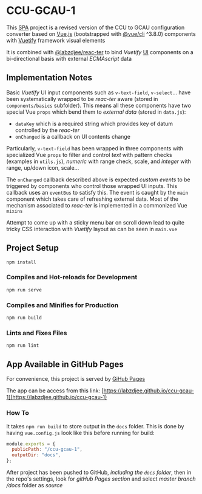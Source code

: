 # CCU-GCAU-1

This [SPA](https://en.wikipedia.org/wiki/Single-page_application) project is a revised version of the CCU to GCAU configuration converter based on [Vue.js](https://vuejs.org) (bootstrapped with [@vue/cli](https://cli.vuejs.org) ^3.8.0) components with [Vuetify](https://vuetifyjs.com) framework visual elements

It is combined with [@labzdjee/reac-ter](https://www.npmjs.com/package/@labzdjee/reac-ter) to bind _Vuetify_ [UI](https://en.wikipedia.org/wiki/User_interface) components on a bi-directional basis with external _ECMAscript_ data

## Implementation Notes

Basic _Vuetify_ UI input components such as `v-text-field`, `v-select`... have been systematically wrapped to be _reac-ter_ aware (stored in `components/basics` subfolder). This means all these components have two special Vue `props` which bend them to _external data_ (stored in `data.js`):

- `dataKey` which is a required string which provides key of datum controlled by the _reac-ter_
- `onChanged` is a callback on UI contents change

Particularly, `v-text-field` has been wrapped in three components with specialized Vue `props` to filter and control _text_ with pattern checks (examples in `utils.js`), _numeric_ with range check, scale, and _integer_ with range, up/down icon, scale...

The `onChanged` callback described above is expected _custom events_ to be triggered by components who control those wrapped UI inputs. This callback uses an `eventBus` to satisfy this. The event is caught by the `main` component which takes care of refreshing external data. Most of the mechanism associated to _reac-ter_ is implemented in a commonized Vue `mixins`

Attempt to come up with a sticky menu bar on scroll down lead to quite tricky CSS interaction with _Vuetify_ layout as can be seen in `main.vue`

## Project Setup

```
npm install
```

### Compiles and Hot-reloads for Development

```
npm run serve
```

### Compiles and Minifies for Production

```
npm run build
```

### Lints and Fixes Files

```
npm run lint
```

## App Available in GitHub Pages

For convenience, this project is served by [GiHub Pages](https://pages.github.com)

The app can be access from this link: [https://labzdjee.github.io/ccu-gcau-1](https://labzdjee.github.io/ccu-gcau-1)

### How To

It takes `npm run build` to store output in the `docs` folder. This is done by having `vue.config.js` look like this before running for build:

```javascript
module.exports = {
  publicPath: "/ccu-gcau-1",
  outputDir: "docs",
};
```

After project has been pushed to GitHub, _including the `docs` folder_, then in the repo's settings, look for _gitHub Pages section_ and select _master branch /docs_ folder as _source_

